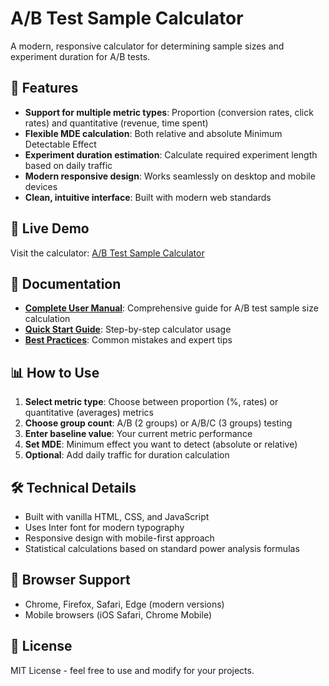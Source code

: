 # A/B Test Sample Calculator

A modern, responsive calculator for determining sample sizes and experiment duration for A/B tests.

## 🎯 Features

- **Support for multiple metric types**: Proportion (conversion rates, click rates) and quantitative (revenue, time spent)
- **Flexible MDE calculation**: Both relative and absolute Minimum Detectable Effect
- **Experiment duration estimation**: Calculate required experiment length based on daily traffic
- **Modern responsive design**: Works seamlessly on desktop and mobile devices
- **Clean, intuitive interface**: Built with modern web standards

## 🚀 Live Demo

Visit the calculator: [A/B Test Sample Calculator](https://choimingue.github.io/abtest-calculator/)

## 📖 Documentation

- **[Complete User Manual](AB_Test_Manual.md)**: Comprehensive guide for A/B test sample size calculation
- **[Quick Start Guide](AB_Test_Manual.md#2-계산기-사용법)**: Step-by-step calculator usage
- **[Best Practices](AB_Test_Manual.md#6-주의사항-및-모범-사례)**: Common mistakes and expert tips

## 📊 How to Use

1. **Select metric type**: Choose between proportion (%, rates) or quantitative (averages) metrics
2. **Choose group count**: A/B (2 groups) or A/B/C (3 groups) testing
3. **Enter baseline value**: Your current metric performance
4. **Set MDE**: Minimum effect you want to detect (absolute or relative)
5. **Optional**: Add daily traffic for duration calculation

## 🛠️ Technical Details

- Built with vanilla HTML, CSS, and JavaScript
- Uses Inter font for modern typography
- Responsive design with mobile-first approach
- Statistical calculations based on standard power analysis formulas

## 📱 Browser Support

- Chrome, Firefox, Safari, Edge (modern versions)
- Mobile browsers (iOS Safari, Chrome Mobile)

## 📄 License

MIT License - feel free to use and modify for your projects. 